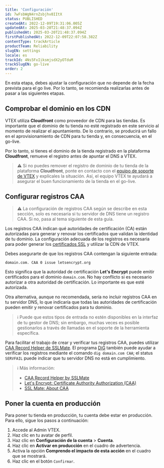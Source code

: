 ```yaml
---
title: 'Configuración'
id: 7wFsbWgN4rnZsbjhv8IItX
status: PUBLISHED
createdAt: 2022-12-09T19:31:06.005Z
updatedAt: 2025-03-20T21:48:37.094Z
publishedAt: 2025-03-20T21:48:37.094Z
firstPublishedAt: 2022-12-09T22:07:58.382Z
contentType: trackArticle
productTeam: Reliability
slugEN: settings
locale: es
trackId: 4Ns5FxIiksmjsdX2yOTduM
trackSlugEN: go-live
order: 2
---
```


En esta etapa, debes ajustar la configuración que no depende de la fecha prevista para el go live. Por lo tanto, se recomienda realizarlas antes de pasar a las siguientes etapas.

## Comprobar el dominio en los CDN

VTEX utiliza **Cloudfront** como proveedor de CDN para las tiendas. Es importante que el dominio de tu tienda no esté registrado en este servicio al momento de realizar el apuntamiento. De lo contrario, se producirá un fallo en el aprovisionamiento de CDN para tu tienda y, en consecuencia, en el go-live.

Por lo tanto, si tienes el dominio de la tienda registrado en la plataforma **Cloudfront**, remueve el registro antes de apuntar el DNS a VTEX.

> ⚠️ Si no puedes remover el registro de dominio de tu tienda de la plataforma **Cloudfront**, ponte en contacto con el [equipo de soporte de VTEX](/es/support) y explícales la situación. Así, el equipo VTEX te ayudará a asegurar el buen funcionamiento de la tienda en el go-live.

## Configurar registros CAA

> ⚠️ La configuración de registros CAA según se describe en esta sección, solo es necesaria si tu servidor de DNS tiene un registro CAA. Si no, pasa al tema siguiente de esta guía.

Los registros CAA indican qué autoridades de certificación (CA) están autorizadas para generar y renovar los certificados que validan la identidad de tu dominio. La configuración adecuada de los registros es necesaria para poder generar los [certificados SSL](/es/tutorial/certificado-de-seguranca-ssl-a-que-se-refere-e-como-contratar--tutorials_1308) y utilizar la CDN de VTEX.

Debes asegurarte de que los registros CAA contengan la siguiente entrada:

```
domain.com. CAA 0 issue letsencrypt.org
```

Esto significa que la autoridad de certificación **Let's Encrypt** puede emitir certificados para el dominio `domain.com`. No hay conflicto si es necesario autorizar a otra autoridad de certificación. Lo importante es que esté autorizada.

Otra alternativa, aunque no recomendada, sería no incluir registros CAA en tu servidor DNS, lo que indicaría que todas las autoridades de certificación pueden emitir y renovar certificados para tu dominio.

> ℹ️ Puede que estos tipos de entrada no estén disponibles en la interfaz de tu gestor de DNS; sin embargo, muchas veces es posible gestionarlos a través de llamadas en el soporte de la herramienta específica.

Para facilitar el trabajo de crear y verificar tus registros CAA, puedes utilizar [CAA Record Helper de SSLMate](https://sslmate.com/caa/). El programa [DiG](https://www.hostinger.com/tutorials/how-to-use-the-dig-command-in-linux/) también puede ayudar a verificar los registros mediante el comando `dig domain.com CAA`; el status `SERVFAIL` puede indicar que tu servidor DNS no está en cumplimiento.

> ℹ️ Más información:  <ul> <li>[CAA Record Helper by SSLMate](https://sslmate.com/caa/)</li> <li>[Let's Encrypt: Certificate Authority Authorization (CAA)](https://letsencrypt.org/docs/caa/)</li> <li>[SSL Mate: About CAA](https://sslmate.com/caa/about)</li> </ul> 

## Poner la cuenta en producción

Para poner tu tienda en producción, tu cuenta debe estar en producción. Para ello, sigue los pasos a continuación:

1. Accede al Admin VTEX.
2. Haz clic en tu avatar de perfil.
4. Haz clic en **Configuración de la cuenta** > **Cuenta**.
5. Haz clic en **Activar en producción** en el cuadro de advertencia.
6. Activa la opción **Comprendo el impacto de esta acción** en el cuadro que se mostrará.
7. Haz clic en el botón `Confirmar`.

